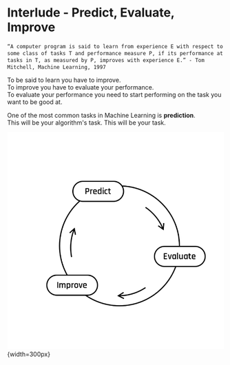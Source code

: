 # Interlude - Predict, Evaluate, Improve

```
“A computer program is said to learn from experience E with respect to some class of tasks T and performance measure P, if its performance at tasks in T, as measured by P, improves with experience E.” - Tom Mitchell, Machine Learning, 1997
```

To be said to learn you have to improve.  
To improve you have to evaluate your performance.  
To evaluate your performance you need to start performing on the task you want to be good at.  
  

One of the most common tasks in Machine Learning is **prediction**.  
This will be your algorithm's task.
This will be your task.  

![cycle_neutral](../assets/Default.png){width=300px}
